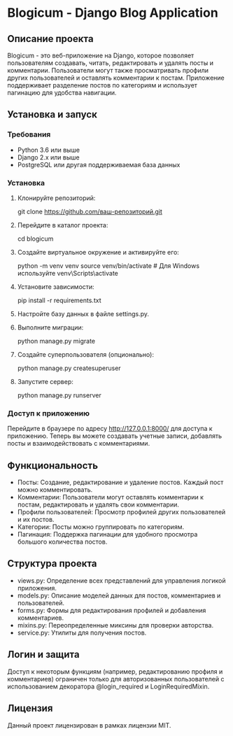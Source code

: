 # Blogicum - Django Blog Application

## Описание проекта

Blogicum - это веб-приложение на Django, которое позволяет пользователям создавать, читать, редактировать и удалять посты и комментарии. Пользователи могут также просматривать профили других пользователей и оставлять комментарии к постам. Приложение поддерживает разделение постов по категориям и использует пагинацию для удобства навигации.

## Установка и запуск

### Требования

- Python 3.6 или выше
- Django 2.x или выше
- PostgreSQL или другая поддерживаемая база данных

### Установка

1. Клонируйте репозиторий:

      git clone https://github.com/ваш-репозиторий.git
   

2. Перейдите в каталог проекта:

      cd blogicum
   

3. Создайте виртуальное окружение и активируйте его:

      python -m venv venv
   source venv/bin/activate  # Для Windows используйте venv\Scripts\activate
   

4. Установите зависимости:

      pip install -r requirements.txt
   

5. Настройте базу данных в файле settings.py.

6. Выполните миграции:

      python manage.py migrate
   

7. Создайте суперпользователя (опционально):

      python manage.py createsuperuser
   

8. Запустите сервер:

      python manage.py runserver
   

### Доступ к приложению

Перейдите в браузере по адресу http://127.0.0.1:8000/ для доступа к приложению. Теперь вы можете создавать учетные записи, добавлять посты и взаимодействовать с комментариями.

## Функциональность

- Посты: Создание, редактирование и удаление постов. Каждый пост можно комментировать.
- Комментарии: Пользователи могут оставлять комментарии к постам, редактировать и удалять свои комментарии.
- Профили пользователей: Просмотр профилей других пользователей и их постов.
- Категории: Посты можно группировать по категориям.
- Пагинация: Поддержка пагинации для удобного просмотра большого количества постов.

## Структура проекта

- views.py: Определение всех представлений для управления логикой приложения.
- models.py: Описание моделей данных для постов, комментариев и пользователей.
- forms.py: Формы для редактирования профилей и добавления комментариев.
- mixins.py: Переопределенные миксины для проверки авторства.
- service.py: Утилиты для получения постов.

## Логин и защита

Доступ к некоторым функциям (например, редактированию профиля и комментариев) ограничен только для авторизованных пользователей с использованием декоратора @login_required и LoginRequiredMixin.

## Лицензия

Данный проект лицензирован в рамках лицензии MIT.
